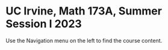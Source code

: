 # UC Irvine, Math 173A, Summer Session I 2023 

Use the Navigation menu on the left to find the course content. 
